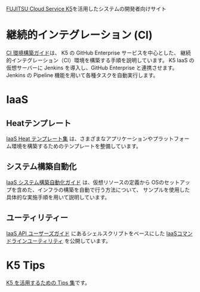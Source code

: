 [FUJITSU Cloud Service K5](http://jp.fujitsu.com/solutions/cloud/k5/)を活用したシステムの開発者向けサイト

# 継続的インテグレーション (CI)

[CI 環境構築ガイド](https://github.com/k5-community/developer/tree/master/ci-guide)は、
K5 の GitHub Enterprise サービスを中心とした、
継続的インテグレーション（CI）環境を構築する手順を説明しています。
K5 IaaS の仮想サーバーに Jenkins を導入し、GitHub Enterprise と連携させます。
Jenkins の Pipeline 機能を用いて各種タスクを自動実行します。

# IaaS

## Heatテンプレート

[IaaS Heat テンプレート集](https://github.com/k5-community/developer/tree/master/iaas-templates)
は、さまざまなアプリケーションやプラットフォーム環境を構築するためのテンプレートを整備しています。

## システム構築自動化

[IaaS システム構築自動化ガイド](https://github.com/k5-community/developer/tree/master/iaas-automation)
は、仮想リソースの定義から OSのセットアップを含めた、インフラの構築を自動で行う方法について、
サンプルを使用した具体的な実施手順を用いて説明しています。

## ユーティリティー

[IaaS API ユーザーズガイド](https://k5-doc.jp-east-1.paas.cloud.global.fujitsu.com/doc/jp/iaas/document/api-user-guide/)
にあるシェルスクリプトをベースにした
[IaaSコマンドラインユーティリティ](https://github.com/k5-community/developer/tree/master/utils/iaas)
を公開しています。

# K5 Tips

[K5 を活用するための Tips 集](https://github.com/k5-community/developer/tree/master/k5-tips)です。
